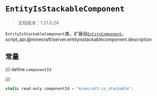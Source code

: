 # `EntityIsStackableComponent`

> 文档版本：1.21.0.24

`EntityIsStackableComponent`类，扩展自[`EntityComponent`](./entitycomponent.md)。script_api.@minecraft/server.entityisstackablecomponent.description

## 常量

/// define
`componentId`


///

```js
static read-only componentId = "minecraft:is_stackable";
```

